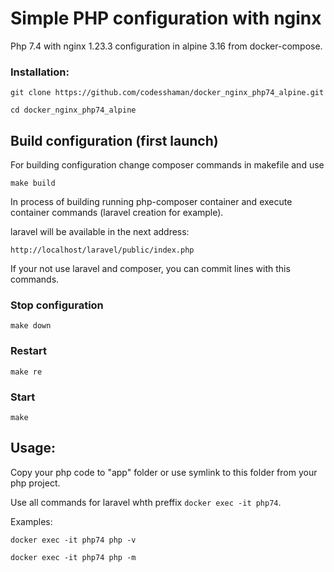 # Simple PHP configuration with nginx

Php 7.4 with nginx 1.23.3 configuration in alpine 3.16 from docker-compose.

### Installation:

``git clone https://github.com/codesshaman/docker_nginx_php74_alpine.git``

``cd docker_nginx_php74_alpine``

## Build configuration (first launch)

For building configuration change composer commands in makefile and use

``make build``

In process of building running php-composer container and execute container commands (laravel creation for example).

laravel will be available in the next address:

``http://localhost/laravel/public/index.php``

If your not use laravel and composer, you can commit lines with this commands.

### Stop configuration

``make down``

### Restart

``make re``

### Start

``make``

## Usage:

Copy your php code to "app" folder or use symlink to this folder from your php project.

Use all commands for laravel whth preffix ``docker exec -it php74``.

Examples:

``docker exec -it php74 php -v``

``docker exec -it php74 php -m``